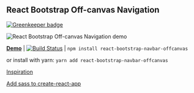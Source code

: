 React Bootstrap Off-canvas Navigation
---

[![Greenkeeper badge](https://badges.greenkeeper.io/Hermanya/react-bootstrap-navbar-offcanvas.svg)](https://greenkeeper.io/)

![React Bootstrap Off-canvas Navigation demo](https://media.giphy.com/media/3o6fJgIj5Mb3b2hoBO/giphy.gif)

**[Demo](https://hermanya.github.io/react-bootstrap-navbar-offcanvas/build/)** | [![Build Status](https://travis-ci.org/Hermanya/react-bootstrap-navbar-offcanvas.svg?branch=master)](https://travis-ci.org/Hermanya/react-bootstrap-navbar-offcanvas) | `npm install react-bootstrap-navbar-offcanvas`

or install with yarn:
`yarn add react-bootstrap-navbar-offcanvas`

[Inspiration](https://getbootstrap.com/docs/4.0/examples/offcanvas/)

[Add sass to create-react-app](https://github.com/facebookincubator/create-react-app/blob/master/packages/react-scripts/template/README.md#adding-a-css-preprocessor-sass-less-etc)

